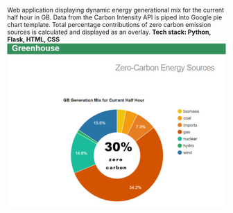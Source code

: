 Web application displaying dynamic energy generational mix for the current half hour in GB. Data from the Carbon Intensity API is piped into Google pie chart template. Total percentage contributions of zero carbon emission sources is calculated and displayed as an overlay.
**Tech stack: Python, Flask, HTML, CSS**
![web output](/Generational_mix.png)
